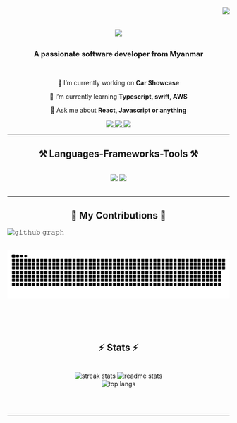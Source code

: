 <img align="right" src="https://visitor-badge.laobi.icu/badge?page_id=Minthantmg.Minthantmg" />
<h1 align="center">
    <img src="https://readme-typing-svg.herokuapp.com/?font=Righteous&size=35&center=true&vCenter=true&width=500&height=70&duration=4000&lines=Hi+There!+👋;+I'm+Min+Thant+Mg!;" />
</h1>
<h3 align="center">A passionate software developer from Myanmar</h3>

<br/>

<div align="center">
 
 🔭 I’m currently working on **Car Showcase**
 
 🌱 I’m currently learning **Typescript, swift, AWS**

💬 Ask me about **React, Javascript or anything**


 </div>
 
<div align="center"> 
  <a href="mailto:minthantmg169@gmail.com">
    <img src="https://img.shields.io/badge/Gmail-333333?style=for-the-badge&logo=gmail&logoColor=red" />
  </a>
  <a href="https://www.linkedin.com/in/min-thant-mg-2620411b3/" target="_blank">
    <img src="https://img.shields.io/badge/LinkedIn-0077B5?style=for-the-badge&logo=linkedin&logoColor=white" target="_blank" />
  </a>
  <a href="https://minthantmgdev.vercel.app" target="_blank">
     <img src="https://img.shields.io/badge/Portfolio-FF5722?style=for-the-badge&logo=todoist&logoColor=white" target="_blank" /> <!-- sqlite, safari, google-chrome are other good icon options -->
  </a>
</div>

 <hr/>

 
<h2 align="center">⚒️ Languages-Frameworks-Tools ⚒️</h2>
<br/>
<div align="center">
    <img src="https://skillicons.dev/icons?i=react,bootstrap,postman,html,css,vscode,github,figma,tailwind,git" />
    <img src="https://skillicons.dev/icons?i=nodejs,javascript,typescript,nextjs,firebase,mongodb,java,kotlin,mysql" /><br>
</div>

<br/>
<hr/>
<div align="center">
  <h2>🐍 My Contributions 🐍</h2>
</div>

![𝚐𝚒𝚝𝚑𝚞𝚋 𝚐𝚛𝚊𝚙𝚑](https://github-readme-activity-graph.vercel.app/graph?username=Minthantmg&theme=react-dark&hide_border=true&area=true)

<div align="center">
  <br>
  <img alt="snake eating my contributions" src="https://raw.githubusercontent.com/Minthantmg/Minthantmg/output/github-contribution-grid-snake.svg" />
  
  <br/><br/><br/>
</div>

<h2 align="center">⚡ Stats ⚡</h2>
<br>
<div align=center>
  <img width=390 src="https://github-readme-streak-stats-salesp07.vercel.app/?user=Minthantmg&count_private=true&theme=react&border_radius=10" alt="streak stats"/>
  <img width=390 src="https://github-readme-stats-salesp07.vercel.app/api?username=Minthantmg&count_private=true&show_icons=true&theme=react&rank_icon=github&border_radius=10" alt="readme stats" />
  <br/>
  <img width=325 align="center" src="https://github-readme-stats-salesp07.vercel.app/api/top-langs/?username=Minthantmg&hide=HTML&langs_count=8&layout=compact&theme=react&border_radius=10&size_weight=0.5&count_weight=0.5&exclude_repo=github-readme-stats" alt="top langs" />
</div>

<br/><br/>

<hr/>

<br/>

